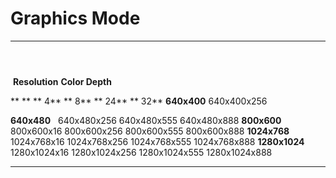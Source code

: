 Graphics Mode
=============

  ------------------ --------------------------- ---------------------------- ---------------------------- ----------------------------
                                                                                                        
                                                                                                           
   **Resolution**                              **Color Depth**                                          
                                                                                                           
  ** **             ** 4**                     ** 8**                      ** 24**                     ** 32**
  **640x400**                                   <span>640x400x256</span>                                 
                                                                                                           
  **640x480**                                   <span>640x480x256</span>     <span>640x480x555</span>     <span>640x480x888</span>
  **800x600**        <span>800x600x16</span>     <span>800x600x256</span>     <span>800x600x555</span>     <span>800x600x888</span>
  **1024x768**       <span>1024x768x16</span>    <span>1024x768x256</span>    <span>1024x768x555</span>    <span>1024x768x888</span>
  **1280x1024**      <span>1280x1024x16</span>   <span>1280x1024x256</span>   <span>1280x1024x555</span>   <span>1280x1024x888</span>
  ------------------ --------------------------- ---------------------------- ---------------------------- ----------------------------

